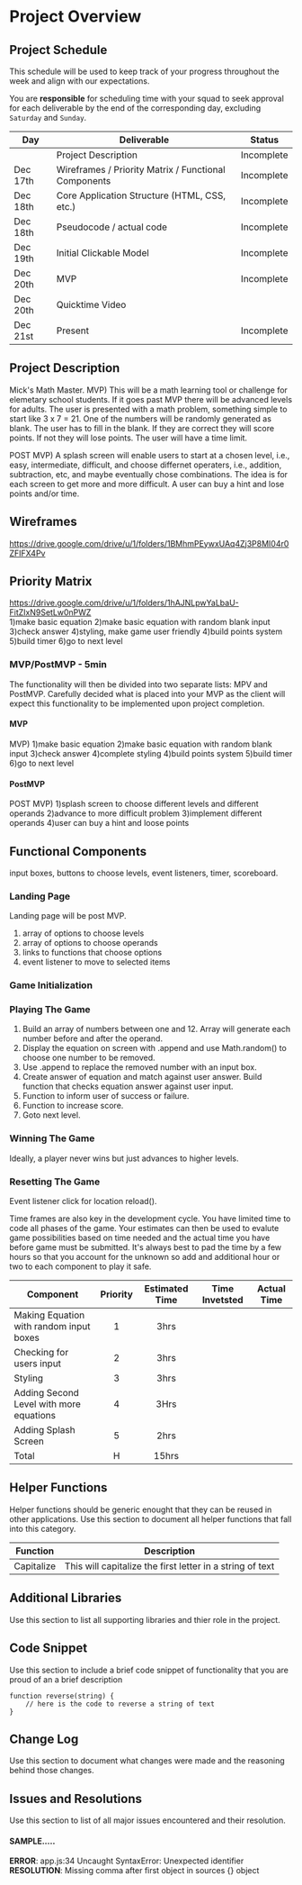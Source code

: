 # Project Overview

## Project Schedule

This schedule will be used to keep track of your progress throughout the week and align with our expectations.  

You are **responsible** for scheduling time with your squad to seek approval for each deliverable by the end of the corresponding day, excluding `Saturday` and `Sunday`.

|  Day | Deliverable | Status
|---|---| ---|
|| Project Description | Incomplete
|Dec 17th| Wireframes / Priority Matrix / Functional Components | Incomplete
|Dec 18th| Core Application Structure (HTML, CSS, etc.) | Incomplete
|Dec 18th| Pseudocode / actual code | Incomplete
|Dec 19th| Initial Clickable Model  | Incomplete
|Dec 20th| MVP | Incomplete
|Dec 20th| Quicktime Video
|Dec 21st| Present | Incomplete


## Project Description

Mick's Math Master. 
MVP)
This will be a math learning tool or challenge for elemetary school students. If it goes past MVP there will be advanced levels for adults. The user is presented with a math problem, something simple to start like 3 x 7 = 21. One of the numbers will be randomly generated as blank. The user has to fill in the blank. If they are correct they will score points. If not they will lose points. The user will have a time limit.

POST MVP)
A splash screen will enable users to start at a chosen level, i.e., easy, intermediate, difficult, and choose differnet operaters, i.e., addition, subtraction, etc, and maybe eventually chose combinations. The idea is for each screen to get more and more difficult. A user can buy a hint and lose points and/or time.

## Wireframes

https://drive.google.com/drive/u/1/folders/1BMhmPEywxUAq4Zj3P8MI04r0ZFIFX4Pv

## Priority Matrix

https://drive.google.com/drive/u/1/folders/1hAJNLpwYaLbaU-FitZIxN9SetLw0nPWZ  
1)make basic equation
2)make basic equation with random blank input
3)check answer
4)styling, make game user friendly
4)build points system
5)build timer
6)go to next level

### MVP/PostMVP - 5min

The functionality will then be divided into two separate lists: MPV and PostMVP.  Carefully decided what is placed into your MVP as the client will expect this functionality to be implemented upon project completion.  

#### MVP 

MVP)
1)make basic equation
2)make basic equation with random blank input
3)check answer
4)complete styling
4)build points system
5)build timer
6)go to next level



#### PostMVP 

POST MVP)
1)splash screen to choose different levels and different operands
2)advance to more difficult problem
3)implement different operands
4)user can buy a hint and loose points

## Functional Components
input boxes, buttons to choose levels, event listeners, timer, scoreboard.


### Landing Page
Landing page will be post MVP.
1) array of options to choose levels
2) array of options to choose operands
3) links to functions that choose options
3) event listener to move to selected items


### Game Initialization

### Playing The Game 
1) Build an array of numbers between one and 12. Array will generate each number before and after the operand. 
2) Display the equation on screen with .append and use Math.random() to choose one number to be removed.
3) Use .append to replace the removed number with an input box.
4) Create answer of equation and match against user answer. Build function that checks equation answer against user input.
5) Function to inform user of success or failure.
6) Function to increase score.
7) Goto next level.

### Winning The Game
Ideally, a player never wins but just advances to higher levels.

### Resetting The Game
Event listener click for location reload().

Time frames are also key in the development cycle.  You have limited time to code all phases of the game.  Your estimates can then be used to evalute game possibilities based on time needed and the actual time you have before game must be submitted. It's always best to pad the time by a few hours so that you account for the unknown so add and additional hour or two to each component to play it safe.

| Component | Priority | Estimated Time | Time Invetsted | Actual Time |
| --- | :---: |  :---: | :---: | :---: |
| Making Equation with random input boxes | 1 | 3hrs|  |  |
| Checking for users input | 2 | 3hrs| |  |
| Styling | 3 | 3hrs|  |  |
| Adding Second Level with more equations | 4 | 3Hrs | 
| Adding Splash Screen | 5 | 2hrs |
| Total | H | 15hrs|  |  |

## Helper Functions
Helper functions should be generic enought that they can be reused in other applications. Use this section to document all helper functions that fall into this category.

| Function | Description | 
| --- | :---: |  
| Capitalize | This will capitalize the first letter in a string of text | 

## Additional Libraries
 Use this section to list all supporting libraries and thier role in the project. 

## Code Snippet

Use this section to include a brief code snippet of functionality that you are proud of an a brief description  

```
function reverse(string) {
	// here is the code to reverse a string of text
}
```

## Change Log
 Use this section to document what changes were made and the reasoning behind those changes.  

## Issues and Resolutions
 Use this section to list of all major issues encountered and their resolution.

#### SAMPLE.....
**ERROR**: app.js:34 Uncaught SyntaxError: Unexpected identifier                                
**RESOLUTION**: Missing comma after first object in sources {} object
